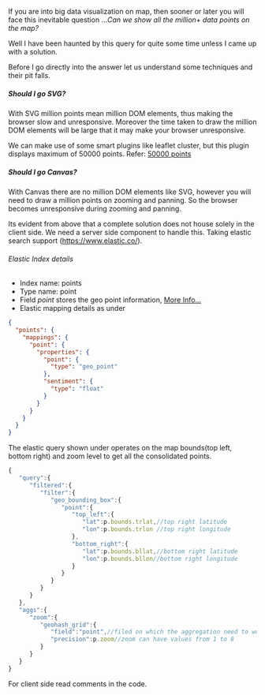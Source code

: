 If you are into big data visualization on map, then sooner or later you will face this inevitable question ...*Can we show all the million+ data points  on the map?*

Well I have been haunted by this query for quite some time unless I came up with a solution.

Before I go directly into the answer let us understand some techniques and their pit falls.

##### Should I go SVG?
With SVG million points mean million DOM elements, thus making the browser slow and unresponsive.
Moreover the time taken to draw the million DOM elements will be large that it may make your browser unresponsive.

We can make use of some smart plugins like leaflet cluster, but this plugin displays maximum of 50000 points.
Refer: [50000 points](http://leaflet.github.io/Leaflet.markercluster/example/marker-clustering-realworld.50000.html)

##### Should I go Canvas?
With Canvas there are no million DOM elements like SVG, however you will need to draw a million points on zooming and panning.
So the browser becomes unresponsive during zooming and panning.

Its evident from above that a complete solution does not house solely in the client side. We need a server side component to handle this. 
Taking elastic search support (https://www.elastic.co/).

###### Elastic Index details
* Index name: points
* Type name: point
* Field *point* stores the geo point information, [More Info...](https://www.elastic.co/guide/en/elasticsearch/reference/1.3/mapping-geo-point-type.html)
* Elastic mapping details as under

```json
{
  "points": {
    "mappings": {
      "point": {
        "properties": {
          "point": {
            "type": "geo_point"
          },
          "sentiment": {
            "type": "float"
          }
        }
      }
    }
  }
}
```

The elastic query shown under operates on the map bounds(top left, bottom right) and zoom level to get all the consolidated points.

```javascript
{
   "query":{
      "filtered":{
         "filter":{
            "geo_bounding_box":{
               "point":{
                  "top_left":{
                     "lat":p.bounds.trlat,//top right latitude
                     "lon":p.bounds.trlon //top right longitude
                  },
                  "bottom_right":{
                     "lat":p.bounds.bllat,//bottom right latitude
                     "lon":p.bounds.bllon//bottom right longitude
                  }
               }
            }
         }
      }
   },
   "aggs":{
      "zoom":{
         "geohash_grid":{
            "field":"point",//filed on which the aggregation need to work
            "precision":p.zoom//zoom can have values from 1 to 8
         }
      }
   }
}
```
For client side read comments in the code.
